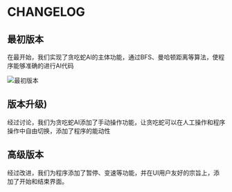 # CHANGELOG

## 最初版本

在最开始，我们实现了贪吃蛇AI的主体功能，通过BFS、曼哈顿距离等算法，使程序能够准确的进行AI代码

![最初版本](https://camo.githubusercontent.com/6b929b4264bdec200d10f1b07e0c7a85a3aa07860964ed999c797201e9d95eaf/687474703a2f2f7777322e73696e61696d672e636e2f6d773639302f6436633039656431677731663379796761356e6130673230356b30356b6b6a6e2e676966)

## 版本升级)

经过讨论，我们为贪吃蛇AI添加了手动操作功能，让贪吃蛇可以在人工操作和程序操作中自由切换，添加了程序的能动性

## 高级版本

经过改进，我们为程序添加了暂停、变速等功能，并在UI用户友好的宗旨上，添加了开始和结束界面。











